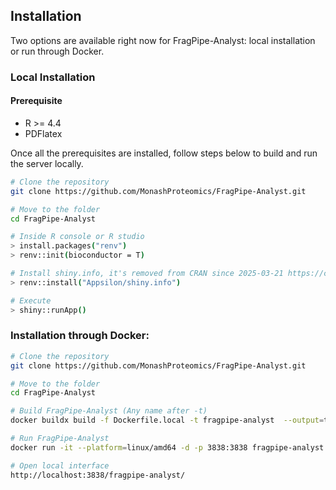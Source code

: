 ## Installation

Two options are available right now for FragPipe-Analyst: local installation or run through Docker.

### Local Installation

#### Prerequisite
- R >= 4.4
- PDFlatex

Once all the prerequisites are installed, follow steps below to build and run the server locally.

``` sh
# Clone the repository
git clone https://github.com/MonashProteomics/FragPipe-Analyst.git

# Move to the folder
cd FragPipe-Analyst

# Inside R console or R studio
> install.packages("renv")
> renv::init(bioconductor = T)

# Install shiny.info, it's removed from CRAN since 2025-03-21 https://cran.r-project.org/web/packages/shiny.info/index.html, so we need to install their github version
> renv::install("Appsilon/shiny.info")

# Execute
> shiny::runApp()
```

### Installation through Docker:

``` sh
# Clone the repository
git clone https://github.com/MonashProteomics/FragPipe-Analyst.git

# Move to the folder
cd FragPipe-Analyst

# Build FragPipe-Analyst (Any name after -t)
docker buildx build -f Dockerfile.local -t fragpipe-analyst  --output=type=docker --platform=linux/amd64 .

# Run FragPipe-Analyst
docker run -it --platform=linux/amd64 -d -p 3838:3838 fragpipe-analyst

# Open local interface
http://localhost:3838/fragpipe-analyst/
```
